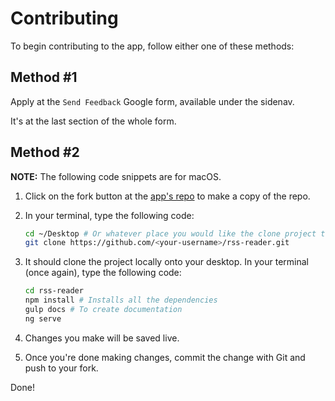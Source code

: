 # Contributing

To begin contributing to the app, follow either one of these methods:

## Method #1

Apply at the `Send Feedback` Google form, available under the sidenav.

It's at the last section of the whole form.

## Method #2

**NOTE:** The following code snippets are for macOS.

1. Click on the fork button at the [app's repo](https://github.com/Chan4077/rss-reader) to make a copy of the repo.
2. In your terminal, type the following code:

    <!-- start-enclose-content -->
    ```bash
    cd ~/Desktop # Or whatever place you would like the clone project to be placed at
    git clone https://github.com/<your-username>/rss-reader.git
    ```
    <!-- end-enclose-content -->

3. It should clone the project locally onto your desktop. In your terminal (once again), type the following code:

    <!-- start-enclose-content -->
    ```bash
    cd rss-reader
    npm install # Installs all the dependencies
    gulp docs # To create documentation
    ng serve
    ```
    <!-- end-enclose-content -->
4. Changes you make will be saved live.
5. Once you're done making changes, commit the change with Git and push to your fork.

Done!
